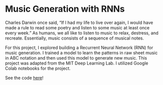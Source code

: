 # Music Generation with RNNs

Charles Darwin once said, “If I had my life to live over again, I would have made a rule to read some poetry and listen to some music at least once every week.” As humans, we all like to listen to music to relax, destress, and recreate. Essentially, music consists of a sequence of musical notes.

For this project, I explored building a Recurrent Neural Network (RNN) for music generation. I trained a model to learn the patterns in raw sheet music in ABC notation and then used this model to generate new music. This project was adapted from the MIT Deep Learning Lab. I utilized Google Colab notebooks for the project.

See the code [here](https://github.com/HaleyEgan/Music-Generation-with-RNNs/blob/main/Music_Generation_with_RNNs.ipynb)!
